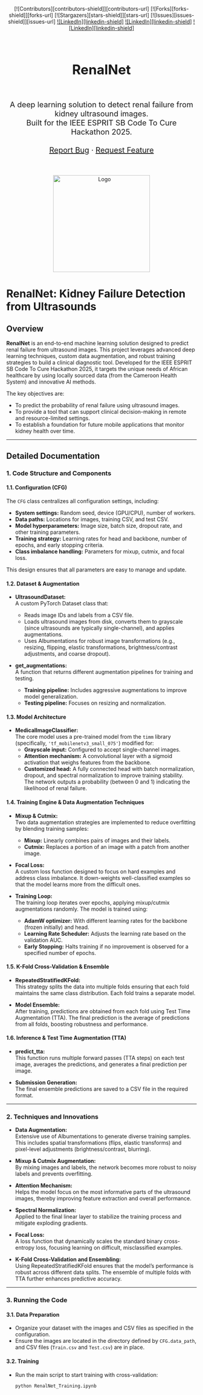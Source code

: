 <div align="center">

[![Contributors][contributors-shield]][contributors-url]
[![Forks][forks-shield]][forks-url]
[![Stargazers][stars-shield]][stars-url]
[![Issues][issues-shield]][issues-url]
[![LinkedIn][linkedin-shield]](https://www.linkedin.com/in/yassine-ben-zekri-72aa6b199/)
[![LinkedIn][linkedin-shield]](https://www.linkedin.com/in/oumayma-bejaoui-8a6398235/)
[![LinkedIn][linkedin-shield]](https://www.linkedin.com/in/rami-gharbi)

</div>

<!-- PROJECT LOGO -->
<br />
<div align="center">
    <h1 style="font-size:35px">RenalNet</h1>
    <br>
    <p style="font-size:20px" align="center">
        A deep learning solution to detect renal failure from kidney ultrasound images. <br>
        Built for the IEEE ESPRIT SB Code To Cure Hackathon 2025.
    <br>
    <br>
    <a href="https://github.com/YOUR_USERNAME/YOUR_REPO_NAME/issues/new?labels=bug&template=bug-report---.md">Report Bug</a>
    ·
    <a href="https://github.com/YOUR_USERNAME/YOUR_REPO_NAME/issues/new?labels=enhancement&template=feature-request---.md">Request Feature</a>
  </p>
  <br><br>
  <a href="https://github.com/YOUR_USERNAME/YOUR_REPO_NAME">
    <img src="./assets/logo.png" alt="Logo" width="256px">
  </a>
</div>

# RenalNet: Kidney Failure Detection from Ultrasounds

## Overview
**RenalNet** is an end-to-end machine learning solution designed to predict renal failure from ultrasound images. This project leverages advanced deep learning techniques, custom data augmentation, and robust training strategies to build a clinical diagnostic tool. Developed for the IEEE ESPRIT SB Code To Cure Hackathon 2025, it targets the unique needs of African healthcare by using locally sourced data (from the Cameroon Health System) and innovative AI methods.

The key objectives are:
- To predict the probability of renal failure using ultrasound images.
- To provide a tool that can support clinical decision-making in remote and resource-limited settings.
- To establish a foundation for future mobile applications that monitor kidney health over time.

---

## Detailed Documentation

### 1. Code Structure and Components

#### 1.1. Configuration (CFG)
The `CFG` class centralizes all configuration settings, including:
- **System settings:** Random seed, device (GPU/CPU), number of workers.
- **Data paths:** Locations for images, training CSV, and test CSV.
- **Model hyperparameters:** Image size, batch size, dropout rate, and other training parameters.
- **Training strategy:** Learning rates for head and backbone, number of epochs, and early stopping criteria.
- **Class imbalance handling:** Parameters for mixup, cutmix, and focal loss.

This design ensures that all parameters are easy to manage and update.

#### 1.2. Dataset & Augmentation
- **UltrasoundDataset:**  
  A custom PyTorch Dataset class that:
  - Reads image IDs and labels from a CSV file.
  - Loads ultrasound images from disk, converts them to grayscale (since ultrasounds are typically single-channel), and applies augmentations.
  - Uses Albumentations for robust image transformations (e.g., resizing, flipping, elastic transformations, brightness/contrast adjustments, and coarse dropout).

- **get_augmentations:**  
  A function that returns different augmentation pipelines for training and testing.  
  - **Training pipeline:** Includes aggressive augmentations to improve model generalization.
  - **Testing pipeline:** Focuses on resizing and normalization.

#### 1.3. Model Architecture
- **MedicalImageClassifier:**  
  The core model uses a pre-trained model from the `timm` library (specifically, `'tf_mobilenetv3_small_075'`) modified for:
  - **Grayscale input:** Configured to accept single-channel images.
  - **Attention mechanism:** A convolutional layer with a sigmoid activation that weighs features from the backbone.
  - **Customized head:** A fully connected head with batch normalization, dropout, and spectral normalization to improve training stability.  
  The network outputs a probability (between 0 and 1) indicating the likelihood of renal failure.

#### 1.4. Training Engine & Data Augmentation Techniques
- **Mixup & Cutmix:**  
  Two data augmentation strategies are implemented to reduce overfitting by blending training samples:
  - **Mixup:** Linearly combines pairs of images and their labels.
  - **Cutmix:** Replaces a portion of an image with a patch from another image.
  
- **Focal Loss:**  
  A custom loss function designed to focus on hard examples and address class imbalance. It down-weights well-classified examples so that the model learns more from the difficult ones.

- **Training Loop:**  
  The training loop iterates over epochs, applying mixup/cutmix augmentations randomly. The model is trained using:
  - **AdamW optimizer:** With different learning rates for the backbone (frozen initially) and head.
  - **Learning Rate Scheduler:** Adjusts the learning rate based on the validation AUC.
  - **Early Stopping:** Halts training if no improvement is observed for a specified number of epochs.

#### 1.5. K-Fold Cross-Validation & Ensemble
- **RepeatedStratifiedKFold:**  
  This strategy splits the data into multiple folds ensuring that each fold maintains the same class distribution. Each fold trains a separate model.
  
- **Model Ensemble:**  
  After training, predictions are obtained from each fold using Test Time Augmentation (TTA). The final prediction is the average of predictions from all folds, boosting robustness and performance.

#### 1.6. Inference & Test Time Augmentation (TTA)
- **predict_tta:**  
  This function runs multiple forward passes (TTA steps) on each test image, averages the predictions, and generates a final prediction per image.
  
- **Submission Generation:**  
  The final ensemble predictions are saved to a CSV file in the required format.

---

### 2. Techniques and Innovations

- **Data Augmentation:**  
  Extensive use of Albumentations to generate diverse training samples. This includes spatial transformations (flips, elastic transforms) and pixel-level adjustments (brightness/contrast, blurring).

- **Mixup & Cutmix Augmentation:**  
  By mixing images and labels, the network becomes more robust to noisy labels and prevents overfitting.

- **Attention Mechanism:**  
  Helps the model focus on the most informative parts of the ultrasound images, thereby improving feature extraction and overall performance.

- **Spectral Normalization:**  
  Applied to the final linear layer to stabilize the training process and mitigate exploding gradients.

- **Focal Loss:**  
  A loss function that dynamically scales the standard binary cross-entropy loss, focusing learning on difficult, misclassified examples.

- **K-Fold Cross-Validation and Ensembling:**  
  Using RepeatedStratifiedKFold ensures that the model’s performance is robust across different data splits. The ensemble of multiple folds with TTA further enhances predictive accuracy.

---

### 3. Running the Code

#### 3.1. Data Preparation
- Organize your dataset with the images and CSV files as specified in the configuration.
- Ensure the images are located in the directory defined by `CFG.data_path`, and CSV files (`Train.csv` and `Test.csv`) are in place.

#### 3.2. Training
- Run the main script to start training with cross-validation:
  ```bash
  python RenalNet_Training.ipynb
